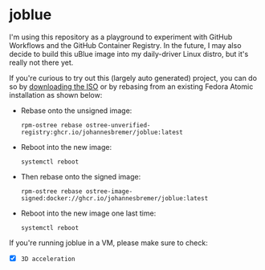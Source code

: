 # joblue

I'm using this repository as a playground to experiment with GitHub Workflows and the GitHub Container Registry.
In the future, I may also decide to build this uBlue image into my daily-driver Linux distro, but it's really not there yet.

If you're curious to try out this (largely auto generated) project,
you can do so by [downloading the ISO](https://nightly.link/johannesbremer/joblue/workflows/build_iso/main/joblue-latest.zip)
or by rebasing from an existing Fedora Atomic installation as shown below:

- Rebase onto the unsigned image:
  ```
  rpm-ostree rebase ostree-unverified-registry:ghcr.io/johannesbremer/joblue:latest
  ```
- Reboot into the new image:
  ```
  systemctl reboot
  ```
- Then rebase onto the signed image:
  ```
  rpm-ostree rebase ostree-image-signed:docker://ghcr.io/johannesbremer/joblue:latest
  ```
- Reboot into the new image one last time:
  ```
  systemctl reboot
  ```

If you're running joblue in a VM, please make sure to check:
  - [x] `3D acceleration`
